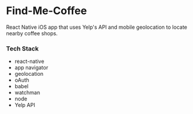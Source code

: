 # Find-Me-Coffee
React Native iOS app that uses Yelp's API and mobile geolocation to locate nearby coffee shops.

### Tech Stack
- react-native
- app navigator
- geolocation
- oAuth
- babel
- watchman
- node
- Yelp API
